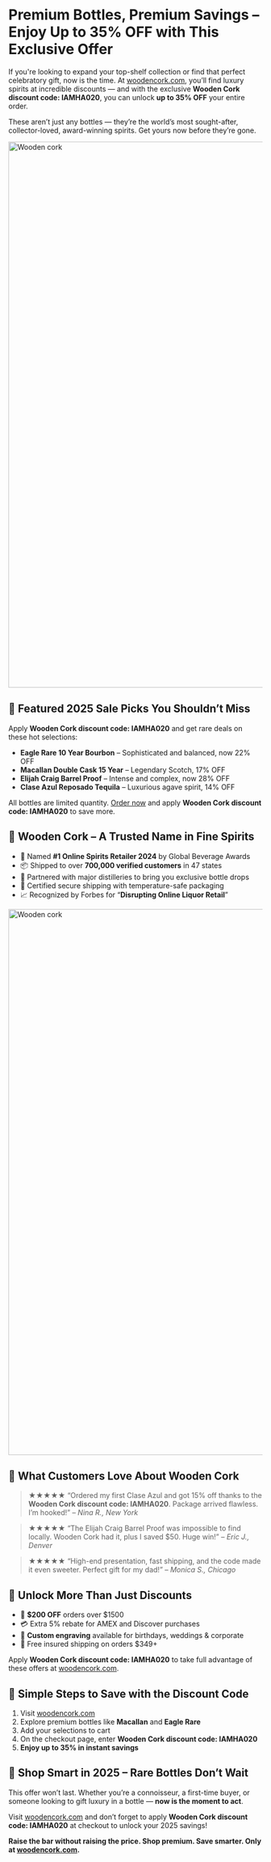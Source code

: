<h1><strong>Premium Bottles, Premium Savings – Enjoy Up to 35% OFF with This Exclusive Offer</strong></h1>
<p>If you're looking to expand your top-shelf collection or find that perfect celebratory gift, now is the time. At <a href="https://woodencork.com/?dt_id=2442997" target="_blank">woodencork.com</a>, you’ll find luxury spirits at incredible discounts — and with the exclusive <strong>Wooden Cork discount code: IAMHA020</strong>, you can unlock <strong>up to 35% OFF</strong> your entire order.</p>
<p>These aren’t just any bottles — they’re the world’s most sought-after, collector-loved, award-winning spirits. Get yours now before they’re gone.</p>
<img src="https://images.mirror-media.xyz/publication-images/1sE2YxUeSgdyLgUSeA5YC.png?height=315&width=630" alt="Wooden cork" width="1080">
<h2><strong>🥃 Featured 2025 Sale Picks You Shouldn’t Miss</strong></h2>
<p>Apply <strong>Wooden Cork discount code: IAMHA020</strong> and get rare deals on these hot selections:</p>
<ul>
<li><strong>Eagle Rare 10 Year Bourbon</strong> – Sophisticated and balanced, now 22% OFF</li>
<li><strong>Macallan Double Cask 15 Year</strong> – Legendary Scotch, 17% OFF</li>
<li><strong>Elijah Craig Barrel Proof</strong> – Intense and complex, now 28% OFF</li>
<li><strong>Clase Azul Reposado Tequila</strong> – Luxurious agave spirit, 14% OFF</li>
</ul>
<p>All bottles are limited quantity. <a href="https://woodencork.com/?dt_id=2442997" target="_blank">Order now</a> and apply <strong>Wooden Cork discount code: IAMHA020</strong> to save more.</p>

<h2><strong>🏅 Wooden Cork – A Trusted Name in Fine Spirits</strong></h2>
<ul>
<li>🍾 Named <strong>#1 Online Spirits Retailer 2024</strong> by Global Beverage Awards</li>
<li>📦 Shipped to over <strong>700,000 verified customers</strong> in 47 states</li>
<li>🥂 Partnered with major distilleries to bring you exclusive bottle drops</li>
<li>🔐 Certified secure shipping with temperature-safe packaging</li>
<li>📈 Recognized by Forbes for “<strong>Disrupting Online Liquor Retail</strong>”</li>
</ul>
<img src="https://images.mirror-media.xyz/publication-images/YBRd_aLoqU4FM-OFiqzQB.jpeg?height=540&width=1080" alt="Wooden cork" width="1080">
<h2><strong>🌟 What Customers Love About Wooden Cork</strong></h2>
<blockquote>★★★★★ “Ordered my first Clase Azul and got 15% off thanks to the <strong>Wooden Cork discount code: IAMHA020</strong>. Package arrived flawless. I’m hooked!” – <em>Nina R., New York</em></blockquote>
<blockquote>★★★★★ “The Elijah Craig Barrel Proof was impossible to find locally. Wooden Cork had it, plus I saved $50. Huge win!” – <em>Eric J., Denver</em></blockquote>
<blockquote>★★★★★ “High-end presentation, fast shipping, and the code made it even sweeter. Perfect gift for my dad!” – <em>Monica S., Chicago</em></blockquote>

<h2><strong>🎁 Unlock More Than Just Discounts</strong></h2>
<ul>
<li>🎉 <strong>$200 OFF</strong> orders over $1500</li>
<li>💳 Extra 5% rebate for AMEX and Discover purchases</li>
<li>🎨 <strong>Custom engraving</strong> available for birthdays, weddings & corporate</li>
<li>🚚 Free insured shipping on orders $349+</li>
</ul>
<p>Apply <strong>Wooden Cork discount code: IAMHA020</strong> to take full advantage of these offers at <a href="https://woodencork.com/?dt_id=2442997" target="_blank">woodencork.com</a>.</p>

<h2><strong>🛒 Simple Steps to Save with the Discount Code</strong></h2>
<ol>
<li>Visit <a href="https://woodencork.com/?dt_id=2442997" target="_blank">woodencork.com</a></li>
<li>Explore premium bottles like <strong>Macallan</strong> and <strong>Eagle Rare</strong></li>
<li>Add your selections to cart</li>
<li>On the checkout page, enter <strong>Wooden Cork discount code: IAMHA020</strong></li>
<li><strong>Enjoy up to 35% in instant savings</strong></li>
</ol>

<h2><strong>🚨 Shop Smart in 2025 – Rare Bottles Don’t Wait</strong></h2>
<p>This offer won’t last. Whether you’re a connoisseur, a first-time buyer, or someone looking to gift luxury in a bottle — <strong>now is the moment to act</strong>.</p>
<p>Visit <a href="https://woodencork.com/?dt_id=2442997" target="_blank">woodencork.com</a> and don’t forget to apply <strong>Wooden Cork discount code: IAMHA020</strong> at checkout to unlock your 2025 savings!</p>

<p><strong>Raise the bar without raising the price. Shop premium. Save smarter. Only at <a href="https://woodencork.com/?dt_id=2442997" target="_blank">woodencork.com</a>.</strong></p>

